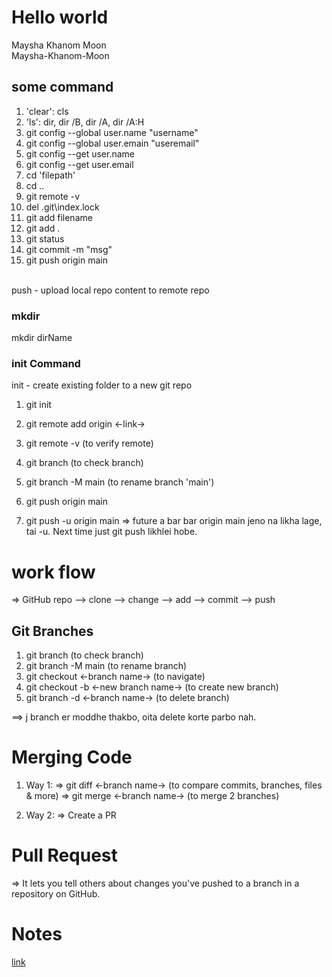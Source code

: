 # Hello world

Maysha Khanom Moon
<br>
Maysha-Khanom-Moon


## some command

1. 'clear': cls
2. 'ls': dir, dir /B, dir /A, dir /A:H
3. git config --global user.name "username"
4. git config --global user.emain "useremail"
5. git config --get user.name
6. git config --get user.email
7. cd 'filepath'
8. cd ..
9. git remote -v
10. del .git\index.lock
11. git add filename
12. git add .
13. git status
14. git commit -m "msg"
15. git push origin main
<br>
push - upload local repo content to remote repo
<br>

### mkdir
mkdir dirName

### init Command
init - create existing folder to a new git repo
<br>

1. git init
2. git remote add origin <-link->
3. git remote -v (to verify remote)
4. git branch (to check branch)
5. git branch -M main (to rename branch 'main')
6. git push origin main

7. git push -u origin main
=> future a bar bar origin main jeno na likha lage, tai -u. Next time just git push likhlei hobe.


# work flow
=> GitHub repo --> clone --> change --> add --> commit --> push

## Git Branches
1. git branch (to check branch)
2. git branch -M main (to rename branch)
3. git checkout <-branch name-> (to navigate)
4. git checkout -b <-new branch name-> (to create new branch)
5. git branch -d <-branch name-> (to delete branch)

==> j branch er moddhe thakbo, oita delete korte parbo nah.

# Merging Code

1. Way 1:
    => git diff <-branch name-> (to compare commits, branches, files & more)
    => git merge <-branch name-> (to merge 2 branches)

2. Way 2:
    => Create a PR


# Pull Request
=> It lets you tell others about changes you've pushed to a branch in a repository on GitHub.


# Notes
[link](https://www.apnacollege.in/notes)
